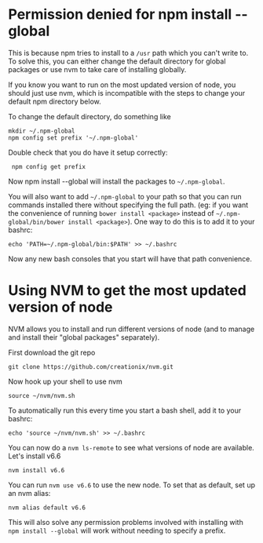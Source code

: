 
<!--
.. title: Setting up Node projects
.. slug: Node
.. date: 2015-05-13 14:35:28 UTC+01:00
.. tags:
.. category:
.. link:
.. description:
.. type: text
-->


# Permission denied for npm install --global
This is because npm tries to install to a `/usr` path which you can't write to. To solve this, you can either change the default directory for global packages or use nvm to take care of installing globally. 

If you know you want to run on the most updated version of node, you should just use nvm, which is incompatible with the steps to change your default npm directory below.

To change the default directory, do something like
    
    mkdir ~/.npm-global
    npm config set prefix '~/.npm-global'

Double check that you do have it setup correctly:

     npm config get prefix

Now npm install --global will install the packages to `~/.npm-global`.

You will also want to add `~/.npm-global` to your path so that you can run commands installed there without specifying the full path. (eg: if you want the convenience of running `bower install <package>` instead of `~/.npm-global/bin/bower install <package>`). One way to do this is to add it to your bashrc:

    echo 'PATH=~/.npm-global/bin:$PATH' >> ~/.bashrc

Now any new bash consoles that you start will have that path convenience.



# Using NVM to get the most updated version of node

NVM allows you to install and run different versions of node (and to manage and install their "global packages" separately).

First download the git repo

    git clone https://github.com/creationix/nvm.git

Now hook up your shell to use nvm

    source ~/nvm/nvm.sh

To automatically run this every time you start a bash shell, add it to your bashrc:

    echo 'source ~/nvm/nvm.sh' >> ~/.bashrc

You can now do a `nvm ls-remote` to see what versions of node are available. Let's install v6.6

    nvm install v6.6

You can run `nvm use v6.6` to use the new node. To set that as default, set up an nvm alias:
    
    nvm alias default v6.6

This will also solve any permission problems involved with installing with `npm install --global` will work without needing to specify a prefix.
